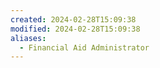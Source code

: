 ```yaml
---
created: 2024-02-28T15:09:38
modified: 2024-02-28T15:09:38
aliases:
  - Financial Aid Administrator
---
```

